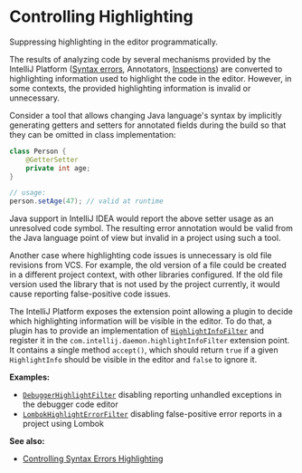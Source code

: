 # Controlling Highlighting

<!-- Copyright 2000-2022 JetBrains s.r.o. and other contributors. Use of this source code is governed by the Apache 2.0 license that can be found in the LICENSE file. -->

<link-summary>Suppressing highlighting in the editor programmatically.</link-summary>

The results of analyzing code by several mechanisms provided by the IntelliJ Platform ([Syntax errors](syntax_errors.md), Annotators, [Inspections](code_inspections.md)) are converted to highlighting information used to highlight the code in the editor.
However, in some contexts, the provided highlighting information is invalid or unnecessary.

Consider a tool that allows changing Java language's syntax by implicitly generating getters and setters for annotated fields during the build so that they can be omitted in class implementation:

```java
class Person {
    @GetterSetter
    private int age;
}

// usage:
person.setAge(47); // valid at runtime
```

Java support in IntelliJ IDEA would report the above setter usage as an unresolved code symbol.
The resulting error annotation would be valid from the Java language point of view but invalid in a project using such a tool.

Another case where highlighting code issues is unnecessary is old file revisions from VCS.
For example, the old version of a file could be created in a different project context, with other libraries configured.
If the old file version used the library that is not used by the project currently, it would cause reporting false-positive code issues.

The IntelliJ Platform exposes the extension point allowing a plugin to decide which highlighting information will be visible in the editor.
To do that, a plugin has to provide an implementation of [`HighlightInfoFilter`](%gh-ic%/platform/analysis-impl/src/com/intellij/codeInsight/daemon/impl/HighlightInfoFilter.java) and register it in the `com.intellij.daemon.highlightInfoFilter` extension point.
It contains a single method `accept()`, which should return `true` if a given `HighlightInfo` should be visible in the editor and `false` to ignore it.

**Examples:**
- [`DebuggerHighlightFilter`](%gh-ic%/java/debugger/impl/src/com/intellij/debugger/engine/evaluation/DebuggerHighlightFilter.java) disabling reporting unhandled exceptions in the debugger code editor
- [`LombokHighlightErrorFilter`](%gh-ic%/plugins/lombok/src/main/java/de/plushnikov/intellij/plugin/extension/LombokHighlightErrorFilter.java) disabling false-positive error reports in a project using Lombok

**See also:**
- [Controlling Syntax Errors Highlighting](syntax_errors.md#controlling-syntax-errors-highlighting)
